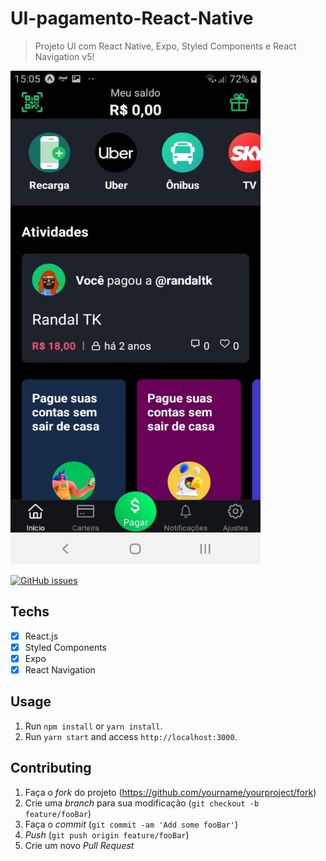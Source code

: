 # UI-pagamento-React-Native

> Projeto UI com React Native, Expo, Styled Components e React Navigation v5! 

<img src="https://github.com/randaltk/UI-pagamento-React-Native/blob/master/pag01.jpg" width="400" height="790">


<a href="https://github.com/omariosouto/flappy-bird-devsoutinho/issues"><img alt="GitHub issues" src="https://img.shields.io/github/issues/omariosouto/flappy-bird-devsoutinho?label=Randal%20TK"></a>

## Techs

- [x] React.js
- [x] Styled Components
- [x] Expo
- [x] React Navigation

## Usage

1. Run `npm install` or `yarn install`.<br />
2. Run `yarn start` and access `http://localhost:3000`.<br />

## Contributing

1. Faça o _fork_ do projeto (<https://github.com/yourname/yourproject/fork>)
2. Crie uma _branch_ para sua modificação (`git checkout -b feature/fooBar`)
3. Faça o _commit_ (`git commit -am 'Add some fooBar'`)
4. _Push_ (`git push origin feature/fooBar`)
5. Crie um novo _Pull Request_

[npm-image]: https://img.shields.io/npm/v/datadog-metrics.svg?style=flat-square
[npm-url]: https://npmjs.org/package/datadog-metrics
[npm-downloads]: https://img.shields.io/npm/dm/datadog-metrics.svg?style=flat-square
[travis-image]: https://img.shields.io/travis/dbader/node-datadog-metrics/master.svg?style=flat-square
[travis-url]: https://travis-ci.org/dbader/node-datadog-metrics
[wiki]: https://github.com/seunome/seuprojeto/wiki
[Randaltk]:https://img.shields.io/github/issues/omariosouto/flappy-bird-devsoutinho?label=Randal%20TK
